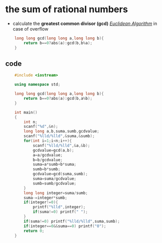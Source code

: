 # the sum of rational numbers
* calculate the **greatest common divisor (gcd)** [*Euclidean Algorithm*](https://mathworld.wolfram.com/EuclideanAlgorithm.html) in case of overflow
  
```cpp
    long long gcd(long long a,long long b){
        return b==0?abs(a):gcd(b,b%a);
    }
```
## code
```cpp
    #include <iostream>

    using namespace std;

    long long gcd(long long a,long long b){
        return b==0?abs(a):gcd(b,a%b);
    }

    int main()
    {
        int n;
        scanf("%d",&n);
        long long a,b,suma,sumb,gcdvalue;
        scanf("%lld/%lld",&suma,&sumb);
        for(int i=1;i<n;i++){
            scanf("%lld/%lld",&a,&b);
            gcdvalue=gcd(a,b);
            a=a/gcdvalue;
            b=b/gcdvalue;
            suma=a*sumb+b*suma;
            sumb=b*sumb;
            gcdvalue=gcd(suma,sumb);
            suma=suma/gcdvalue;
            sumb=sumb/gcdvalue;
        }
        long long integer=suma/sumb;
        suma-=integer*sumb;
        if(integer!=0){
            printf("%lld",integer);
            if(suma!=0) printf(" ");
        }
        if(suma!=0) printf("%lld/%lld",suma,sumb);
        if(integer==0&&suma==0) printf("0");
        return 0;
    }
```